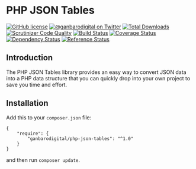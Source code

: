 # PHP JSON Tables

[![GitHub license](https://img.shields.io/badge/license-New%20BSD-blue.svg)](https://raw.githubusercontent.com/ganbarodigital/php-json-tables/develop/LICENSE.md)
[![@ganbarodigital on Twitter](http://img.shields.io/badge/twitter-%40ganbarodigital-blue.svg?style=flat)](https://twitter.com/ganbarodigital)
[![Total Downloads](https://img.shields.io/packagist/dt/ganbarodigital/php-json-tables.svg?style=flat)](https://packagist.org/packages/ganbarodigital/php-json-tables)
[![Scrutinizer Code Quality](https://scrutinizer-ci.com/g/ganbarodigital/php-json-tables/badges/quality-score.png?b=master)](https://scrutinizer-ci.com/g/ganbarodigital/php-json-tables/?branch=master)
[![Build Status](https://scrutinizer-ci.com/g/ganbarodigital/php-json-tables/badges/build.png?b=master)](https://scrutinizer-ci.com/g/ganbarodigital/php-json-tables/build-status/master)
[![Coverage Status](https://coveralls.io/repos/ganbarodigital/php-json-tables/badge.svg)](https://coveralls.io/r/ganbarodigital/php-json-tables)
[![Dependency Status](https://www.versioneye.com/php/ganbarodigital:php-json-tables/dev-master/badge.svg)](https://www.versioneye.com/php/ganbarodigital:php-json-tables/dev-master)
[![Reference Status](https://www.versioneye.com/php/ganbarodigital:php-json-tables/reference_badge.svg?style=flat)](https://www.versioneye.com/php/ganbarodigital:php-json-tables/references)

## Introduction

The PHP JSON Tables library provides an easy way to convert JSON data into a PHP data structure that you can quickly drop into your own project to save you time and effort.

## Installation

Add this to your `composer.json` file:

	{
		"require": {
			"ganbarodigital/php-json-tables": "^1.0"
		}
	}

and then run `composer update`.
